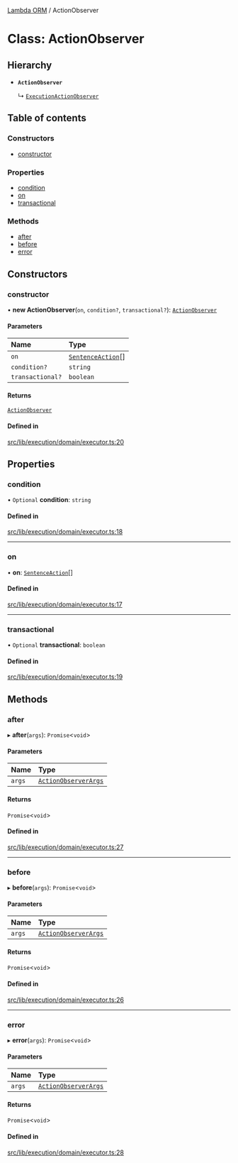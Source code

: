 [Lambda ORM](../README.md) / ActionObserver

# Class: ActionObserver

## Hierarchy

- **`ActionObserver`**

  ↳ [`ExecutionActionObserver`](ExecutionActionObserver.md)

## Table of contents

### Constructors

- [constructor](ActionObserver.md#constructor)

### Properties

- [condition](ActionObserver.md#condition)
- [on](ActionObserver.md#on)
- [transactional](ActionObserver.md#transactional)

### Methods

- [after](ActionObserver.md#after)
- [before](ActionObserver.md#before)
- [error](ActionObserver.md#error)

## Constructors

### constructor

• **new ActionObserver**(`on`, `condition?`, `transactional?`): [`ActionObserver`](ActionObserver.md)

#### Parameters

| Name | Type |
| :------ | :------ |
| `on` | [`SentenceAction`](../enums/SentenceAction.md)[] |
| `condition?` | `string` |
| `transactional?` | `boolean` |

#### Returns

[`ActionObserver`](ActionObserver.md)

#### Defined in

[src/lib/execution/domain/executor.ts:20](https://github.com/FlavioLionelRita/lambdaorm/blob/02a3343d/src/lib/execution/domain/executor.ts#L20)

## Properties

### condition

• `Optional` **condition**: `string`

#### Defined in

[src/lib/execution/domain/executor.ts:18](https://github.com/FlavioLionelRita/lambdaorm/blob/02a3343d/src/lib/execution/domain/executor.ts#L18)

___

### on

• **on**: [`SentenceAction`](../enums/SentenceAction.md)[]

#### Defined in

[src/lib/execution/domain/executor.ts:17](https://github.com/FlavioLionelRita/lambdaorm/blob/02a3343d/src/lib/execution/domain/executor.ts#L17)

___

### transactional

• `Optional` **transactional**: `boolean`

#### Defined in

[src/lib/execution/domain/executor.ts:19](https://github.com/FlavioLionelRita/lambdaorm/blob/02a3343d/src/lib/execution/domain/executor.ts#L19)

## Methods

### after

▸ **after**(`args`): `Promise`\<`void`\>

#### Parameters

| Name | Type |
| :------ | :------ |
| `args` | [`ActionObserverArgs`](../interfaces/ActionObserverArgs.md) |

#### Returns

`Promise`\<`void`\>

#### Defined in

[src/lib/execution/domain/executor.ts:27](https://github.com/FlavioLionelRita/lambdaorm/blob/02a3343d/src/lib/execution/domain/executor.ts#L27)

___

### before

▸ **before**(`args`): `Promise`\<`void`\>

#### Parameters

| Name | Type |
| :------ | :------ |
| `args` | [`ActionObserverArgs`](../interfaces/ActionObserverArgs.md) |

#### Returns

`Promise`\<`void`\>

#### Defined in

[src/lib/execution/domain/executor.ts:26](https://github.com/FlavioLionelRita/lambdaorm/blob/02a3343d/src/lib/execution/domain/executor.ts#L26)

___

### error

▸ **error**(`args`): `Promise`\<`void`\>

#### Parameters

| Name | Type |
| :------ | :------ |
| `args` | [`ActionObserverArgs`](../interfaces/ActionObserverArgs.md) |

#### Returns

`Promise`\<`void`\>

#### Defined in

[src/lib/execution/domain/executor.ts:28](https://github.com/FlavioLionelRita/lambdaorm/blob/02a3343d/src/lib/execution/domain/executor.ts#L28)
